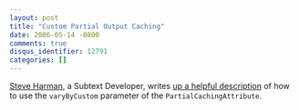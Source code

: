 ```yaml
---
layout: post
title: "Custom Partial Output Caching"
date: 2006-05-14 -0800
comments: true
disqus_identifier: 12791
categories: []
---
```

[Steve Harman](http://stevenharman.net/blog/ "Steve's Blog"), a Subtext
Developer, writes [up a helpful
description](http://stevenharman.net/blog/archive/2006/05/13/Custom_Output_Caching_in_ASP.NET.aspx "Custom Output Caching in ASP.NET")
of how to use the `varyByCustom` parameter of the
`PartialCachingAttribute`.

